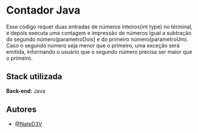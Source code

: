
# Contador Java

Esse código requer duas entradas de números inteiros(int type) no terminal, e depois executa uma contagem e impressão de números igual a subtração do segundo número(parametroDois) e do primeiro número(parametroUm). Caso o segundo número seja menor que o primeiro, uma exceção será emitida, informando o usuário que o segundo número precisa ser maior que o primeiro.


## Stack utilizada

**Back-end:** Java


## Autores

- [@NateD3V](https://github.com/NateD3V)

